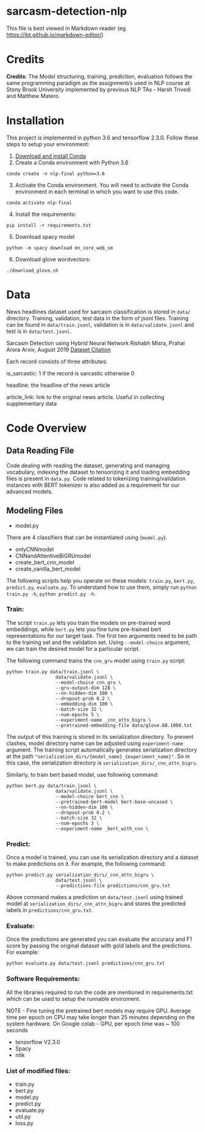 # sarcasm-detection-nlp


This file is best viewed in Markdown reader (eg. https://jbt.github.io/markdown-editor/)

# Credits

**Credits**: The Model structuring, training, prediction, evaluation follows the same programming paradigm as the assignment/s used in NLP course at Stony Brook University implemented by previous NLP TAs - Harsh Trivedi and Matthew Matero.

# Installation

This project is implemented in python 3.6 and tensorflow 2.3.0. Follow these steps to setup your environment:

1. [Download and install Conda](http://https://conda.io/projects/conda/en/latest/user-guide/install/index.html "Download and install Conda")
2. Create a Conda environment with Python 3.6
```
conda create -n nlp-final python=3.6
```

3. Activate the Conda environment. You will need to activate the Conda environment in each terminal in which you want to use this code.
```
conda activate nlp-final
```
4. Install the requirements:
```
pip install -r requirements.txt
```

5. Download spacy model
```
python -m spacy download en_core_web_sm
```

6. Download glove wordvectors:
```
./download_glove.sh
```

# Data

News headlines dataset used for sarcasm classification is stored in `data/` directory. Training, validation, test data in the form of jsonl files. Training can be found in `data/train.jsonl`, validation is in `data/validate.jsonl` and test is in `data/test.jsonl`.

Sarcasm Detection using Hybrid Neural Network
Rishabh Misra, Prahal Arora
Arxiv, August 2019
[Dataset Citation](https://scholar.google.com/citations?view_op=list_works&hl=en&user=EN3OcMsAAAAJ#d=gs_md_cita-d&u=%2Fcitations%3Fview_op%3Dview_citation%26hl%3Den%26user%3DEN3OcMsAAAAJ%26citation_for_view%3DEN3OcMsAAAAJ%3AqjMakFHDy7sC%26tzom%3D420 "Dataset Citation")

Each record consists of three attributes:

is_sarcastic: 1 if the record is sarcastic otherwise 0

headline: the headline of the news article

article_link: link to the original news article. Useful in collecting supplementary data


# Code Overview

## Data Reading File

Code dealing with reading the dataset, generating and managing vocabulary, indexing the dataset to tensorizing it and loading embedding files is present in `data.py`. 
Code related to tokenizing training/validation instances with BERT tokenizer is also added as a requirement for our advanced models.

## Modeling Files

- model.py

There are 4 classifiers that can be instantiated using (`model.py`).
- onlyCNNmodel
- CNNandAttentiveBiGRUmodel
- create_bert_cnn_model
- create_vanilla_bert_model

The following scripts help you operate on these models: `train.py`, `bert.py`, `predict.py`, `evaluate.py`. To understand how to use them, simply run `python train.py -h`, `python predict.py -h`.

### Train:

The script `train.py` lets you train the models on pre-trained word embeddings, while `bert.py` lets you fine tune pre-trained bert representations for our target task. The first two arguments need to be path to the training set and the validation set. 
Using `--model-choice` argument, we can train the desired model for a particular script.


The following command trains the `cnn_gru` model using `train.py` script:

```
python train.py data/train.jsonl \
                  data/validate.jsonl \
                  --model-choice cnn_gru \
                  --gru-output-dim 128 \
                  --nn-hidden-dim 100 \
                  --dropout-prob 0.2 \
                  --embedding-dim 100 \
                  --batch-size 32 \
                  --num-epochs 5 \
                  --experiment-name _cnn_attn_bigru \
                  --pretrained-embedding-file data/glove.6B.100d.txt
```

The output of this training is stored in its serialization directory. To prevent clashes, model directory name can be adjusted using `experiment-name` argument. The training script automatically generates serialization directory at the path `"serialization_dirs/{model_name}_{experiment_name}"`. So in this case, the serialization directory is `serialization_dirs/_cnn_attn_bigru`.

Similarly, to train bert based model, use following command:

```
python bert.py data/train.jsonl \
                  data/validate.jsonl \
                  --model-choice bert_cnn \
                  --pretrained-bert-model bert-base-uncased \
                  --nn-hidden-dim 100 \
                  --dropout-prob 0.2 \
                  --batch-size 32 \
                  --num-epochs 3 \
                  --experiment-name _bert_with_cnn \
```

### Predict:

Once a model is trained, you can use its serialization directory and a dataset to make predictions on it. For example, the following command:

```
python predict.py serialization_dirs/_cnn_attn_bigru \
                  data/test.jsonl \
                  --predictions-file predictions/cnn_gru.txt
```
Above command makes a prediction on `data/test.jsonl` using trained model at `serialization_dirs/_cnn_attn_bigru` and stores the predicted labels in `predictions/cnn_gru.txt`.

### Evaluate:

Once the predictions are generated you can evaluate the accuracy and F1 score by passing the original dataset with gold labels and the predictions. For example:

```
python evaluate.py data/test.jsonl predictions/cnn_gru.txt
```


### Software Requirements:

All the libraries required to run the code are mentioned in requirements.txt which can be used to setup the runnable enviroment. 

NOTE - Fine tuning the pretrained bert models may require GPU. Average time per epoch on CPU may take longer than 25 minutes depending on the system hardware. On Google colab - GPU, per epoch time was ~ 100 seconds

- tensorflow V2.3.0
- Spacy
- nltk


### List of modified files:

- train.py
- bert.py
- model.py
- predict.py
- evaluate.py
- util.py
- loss.py
